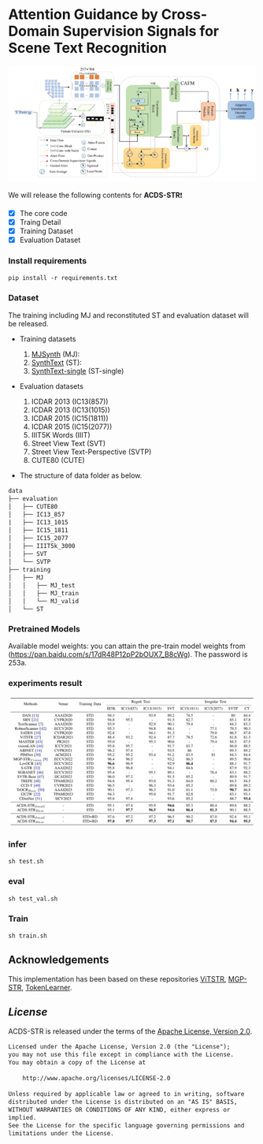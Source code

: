 # Attention Guidance by Cross-Domain Supervision Signals for Scene Text Recognition

![data_demo](/assets/images/networks.png)


We will release the following contents for **ACDS-STR**:exclamation:
- [x] The core code
- [x] Traing Detail
- [x] Training Dataset
- [x] Evaluation Dataset

### Install requirements

```
pip install -r requirements.txt
```


### Dataset

The training including MJ and reconstituted ST and evaluation dataset will be released.

- Training datasets

    1. [MJSynth]() (MJ): 
    2. [SynthText]() (ST):
    3. [SynthText-single]() (ST-single)

- Evaluation datasets
    1. ICDAR 2013 (IC13(857))
    2. ICDAR 2013 (IC13(1015))
    3. ICDAR 2015 (IC15(1811))
    4. ICDAR 2015 (IC15(2077))
    5. IIIT5K Words (IIIT)
    6. Street View Text (SVT)
    7. Street View Text-Perspective (SVTP)
    8. CUTE80 (CUTE)

- The structure of data folder as below.
```
data
├── evaluation
│   ├── CUTE80
│   ├── IC13_857
|   ├── IC13_1015
│   ├── IC15_1811
│   ├── IC15_2077
│   ├── IIIT5k_3000
│   ├── SVT
│   └── SVTP
├── training
│   ├── MJ
│   │   ├── MJ_test
│   │   ├── MJ_train
│   │   └── MJ_valid
│   └── ST
```

### Pretrained Models 

Available model weights:
you can attain the pre-train model weights from (https://pan.baidu.com/s/17dR48P12pP2bOUX7_B8cWg). The password is 253a.


### experiments result
![experiments reuslts](/assets/images/experiments_result.png)

### infer
```
sh test.sh
```

### eval
```
sh test_val.sh
```

### Train
```
sh train.sh
```

## Acknowledgements
This implementation has been based on these repositories [ViTSTR](https://github.com/roatienza/deep-text-recognition-benchmark), [MGP-STR](https://github.com/AlibabaResearch/AdvancedLiterateMachinery/tree/main/OCR/MGP-STR), [TokenLearner](https://github.com/google-research/scenic/tree/main/scenic/projects/token_learner).


## *License*

ACDS-STR is released under the terms of the [Apache License, Version 2.0](LICENSE).

```
Licensed under the Apache License, Version 2.0 (the "License");
you may not use this file except in compliance with the License.
You may obtain a copy of the License at

    http://www.apache.org/licenses/LICENSE-2.0

Unless required by applicable law or agreed to in writing, software
distributed under the License is distributed on an "AS IS" BASIS,
WITHOUT WARRANTIES OR CONDITIONS OF ANY KIND, either express or implied.
See the License for the specific language governing permissions and
limitations under the License.
```
